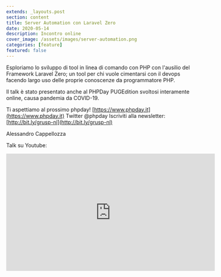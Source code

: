 ```yaml
---
extends: _layouts.post
section: content
title: Server Automation con Laravel Zero
date: 2020-05-14
description: Incontro online
cover_image: /assets/images/server-automation.png
categories: [feature]
featured: false
---
```

Esploriamo lo sviluppo di tool in linea di comando con PHP con l'ausilio del Framework Laravel Zero; un tool per chi vuole cimentarsi con il devops facendo largo uso delle proprie conoscenze da programmatore PHP.

Il talk è stato presentato anche al PHPDay PUGEdition svoltosi interamente online, causa pandemia da COVID-19.

Ti aspettiamo al prossimo phpday!
[https://www.phpday.it](https://www.phpday.it)
Twitter @phpday
Iscriviti alla newsletter: [http://bit.ly/grusp-nl](http://bit.ly/grusp-nl)

Alessandro Cappellozza

Talk su Youtube:
<iframe width="560" height="315" src="https://www.youtube.com/embed/NQCkMkiB-s4" frameborder="0" allow="accelerometer; autoplay; encrypted-media; gyroscope; picture-in-picture" allowfullscreen></iframe>
